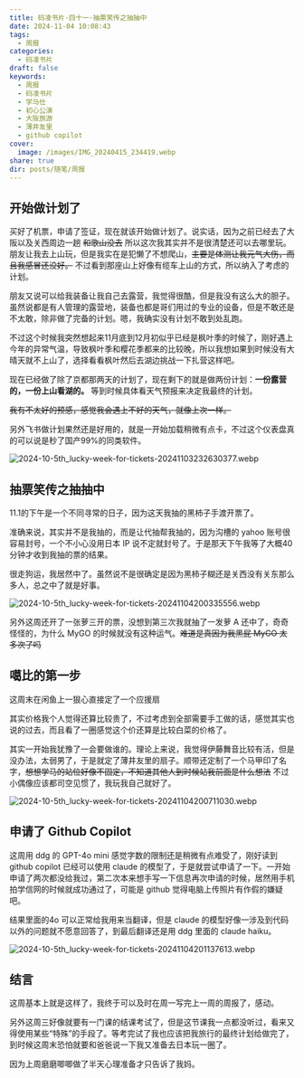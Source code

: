 ```yaml
---
title: 码凌书片·四十一·抽票笑传之抽抽中
date: 2024-11-04 10:08:43
tags:
  - 周报
categories:
  - 码凌书片
draft: false
keywords:
  - 周报
  - 码凌书片
  - 学马仕
  - 初心公演
  - 大阪旅游
  - 薄井友里
  - github copilot
cover:
  image: /images/IMG_20240415_234419.webp
share: true
dir: posts/随笔/周报
---
```


## 开始做计划了

买好了机票，申请了签证，现在就该开始做计划了。说实话，因为之前已经去了大阪以及关西周边一趟 ~~和歌山没去~~ 所以这次我其实并不是很清楚还可以去哪里玩。朋友让我去上山玩，但是我实在是犯懒了不想爬山，~~主要是体测让我元气大伤，而且我感冒还没好。~~ 不过看到那座山上好像有缆车上山的方式，所以纳入了考虑的计划。

朋友又说可以给我装备让我自己去露营，我觉得很酷，但是我没有这么大的胆子。虽然说都是有人管理的露营地，装备也都是哥们用过的专业的设备，但是不敢还是不太敢，除非做了完备的计划。嗯，我确实没有计划不敢到处乱跑。

不过这个时候我突然想起来11月底到12月初似乎已经是枫叶季的时候了，刚好遇上今年的异常气温，导致枫叶季和樱花季都来的比较晚，所以我想如果到时候没有大晴天就不上山了，选择看看枫叶然后去湖边挑战一下扎营这样吧。

现在已经做了除了京都那两天的计划了，现在剩下的就是做两份计划：**一份露营的，一份上山看湖的。** 等到时候具体看天气预报来决定我最终的计划。

~~我有不太好的预感，感觉我会遇上不好的天气，就像上次一样。~~

另外飞书做计划果然还是好用的，就是一开始加载稍微有点卡，不过这个仪表盘真的可以说是秒了国产99%的同类软件。

![2024-10-5th_lucky-week-for-tickets-20241103232630377.webp](/images/2024-10-5th_lucky-week-for-tickets-20241103232630377.webp)

## 抽票笑传之抽抽中

11.1的下午是一个不同寻常的日子，因为这天我抽的黑柿子手渡开票了。

准确来说，其实并不是我抽的，而是让代抽帮我抽的，因为沟槽的 yahoo 账号很容易封号，一个不小心没用日本 IP 说不定就封号了。于是那天下午我等了大概40分钟才收到我抽的票的结果。

很走狗运，我居然中了。虽然说不是很确定是因为黑柿子糊还是关西没有关东那么多人，总之中了就是好事。

![2024-10-5th_lucky-week-for-tickets-20241104200335556.webp](/images/2024-10-5th_lucky-week-for-tickets-20241104200335556.webp)

另外这周还开了一张萝三开的票，没想到第三次我就抽了一发萝 A 还中了，奇奇怪怪的，为什么 MyGO 的时候就没有这种运气。~~难道是真因为我黑屁 MyGO 太多次了吗~~ 

##  噶比的第一步

这周末在闲鱼上一狠心直接定了一个应援扇

其实价格我个人觉得还算比较贵了，不过考虑到全部需要手工做的话，感觉其实也说的过去，而且看了一圈感觉这个价还算是比较白菜的价格了。

其实一开始我犹豫了一会要做谁的。理论上来说，我觉得伊藤舞音比较有活，但是没办法，太弱男了，于是就定了薄井友里的扇子。顺带还定制了一个马甲印了名字，~~想想学马的站位好像不固定，不知道其他人到时候站我前面是什么想法~~ 不过小偶像应该都司空见惯了，我玩我自己就好了。

![2024-10-5th_lucky-week-for-tickets-20241104200711030.webp](/images/2024-10-5th_lucky-week-for-tickets-20241104200711030.webp)

## 申请了 Github Copilot

这周用 ddg 的 GPT-4o mini 感觉字数的限制还是稍微有点难受了，刚好读到 github copilot 已经可以使用 claude 的模型了，于是就尝试申请了一下。一开始申请了两次都没给我过，第二次本来想手写一下信息再次申请的时候，居然用手机拍学信网的时候就成功通过了，可能是 github 觉得电脑上传照片有作假的嫌疑吧。

结果里面的4o 可以正常给我用来当翻译，但是 claude 的模型好像一涉及到代码以外的问题就不愿意回答了，到最后翻译还是用 ddg 里面的 claude haiku。

![2024-10-5th_lucky-week-for-tickets-20241104201137613.webp](/images/2024-10-5th_lucky-week-for-tickets-20241104201137613.webp)

## 结言

这周基本上就是这样了，我终于可以及时在周一写完上一周的周报了，感动。

另外这周三好像就要有一门课的结课考试了，但是这节课我一点都没听过，看来又得使用某些“特殊”的手段了。等考完试了我也应该把我旅行的最终计划给做完了，到时候这周末恐怕就要和爸爸说一下我又准备去日本玩一圈了。

因为上周磨磨唧唧做了半天心理准备才只告诉了我妈。